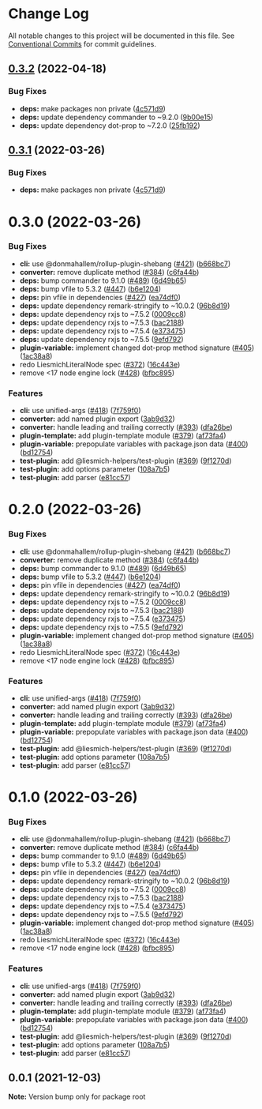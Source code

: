 # Change Log

All notable changes to this project will be documented in this file.
See [Conventional Commits](https://conventionalcommits.org) for commit guidelines.

## [0.3.2](https://github.com/liesmich/liesmich/compare/v0.3.0...v0.3.2) (2022-04-18)


### Bug Fixes

* **deps:** make packages non private ([4c571d9](https://github.com/liesmich/liesmich/commit/4c571d99365334a3be112a5da092847f0a176ba5))
* **deps:** update dependency commander to ~9.2.0 ([9b00e15](https://github.com/liesmich/liesmich/commit/9b00e15ab4b51ebcb95f8182872c56952f795cab))
* **deps:** update dependency dot-prop to ~7.2.0 ([25fb192](https://github.com/liesmich/liesmich/commit/25fb1923e392e1c98b08305fd9147f8773c61852))





## [0.3.1](https://github.com/liesmich/liesmich/compare/v0.3.0...v0.3.1) (2022-03-26)


### Bug Fixes

* **deps:** make packages non private ([4c571d9](https://github.com/liesmich/liesmich/commit/4c571d99365334a3be112a5da092847f0a176ba5))





# 0.3.0 (2022-03-26)


### Bug Fixes

* **cli:** use @donmahallem/rollup-plugin-shebang ([#421](https://github.com/liesmich/liesmich/issues/421)) ([b668bc7](https://github.com/liesmich/liesmich/commit/b668bc75bc66d57d89d40bb2caa472d33943d61a))
* **converter:** remove duplicate method ([#384](https://github.com/liesmich/liesmich/issues/384)) ([c6fa44b](https://github.com/liesmich/liesmich/commit/c6fa44b33711a25a2820b0aab1413b13e555438d))
* **deps:** bump commander to 9.1.0 ([#489](https://github.com/liesmich/liesmich/issues/489)) ([6d49b65](https://github.com/liesmich/liesmich/commit/6d49b65bf4e29eb5dbb509664d1338ca952993c0))
* **deps:** bump vfile to 5.3.2 ([#447](https://github.com/liesmich/liesmich/issues/447)) ([b6e1204](https://github.com/liesmich/liesmich/commit/b6e12041bd9da3e53443d272f6f3f3f4c375f017))
* **deps:** pin vfile in dependencies ([#427](https://github.com/liesmich/liesmich/issues/427)) ([ea74df0](https://github.com/liesmich/liesmich/commit/ea74df0809587f6a806d9eb48a162cce1025ce4d))
* **deps:** update dependency remark-stringify to ~10.0.2 ([96b8d19](https://github.com/liesmich/liesmich/commit/96b8d1977de7e74eff3494f00628e3c526a6b758))
* **deps:** update dependency rxjs to ~7.5.2 ([0009cc8](https://github.com/liesmich/liesmich/commit/0009cc85bfe62fe1f33955bc14ead5e2747ac922))
* **deps:** update dependency rxjs to ~7.5.3 ([bac2188](https://github.com/liesmich/liesmich/commit/bac2188aff6cb83c60eaf12f83223491560fa805))
* **deps:** update dependency rxjs to ~7.5.4 ([e373475](https://github.com/liesmich/liesmich/commit/e3734759f6e3fa526f28110d7d6d0517258be221))
* **deps:** update dependency rxjs to ~7.5.5 ([9efd792](https://github.com/liesmich/liesmich/commit/9efd792f0438668ae52a0cf895643877aeca6d86))
* **plugin-variable:** implement changed dot-prop method signature ([#405](https://github.com/liesmich/liesmich/issues/405)) ([1ac38a8](https://github.com/liesmich/liesmich/commit/1ac38a89dbbbbc06c9f7f79199ef9f43e0738348))
* redo LiesmichLiteralNode spec ([#372](https://github.com/liesmich/liesmich/issues/372)) ([16c443e](https://github.com/liesmich/liesmich/commit/16c443e5feaffb99cff7cedf43f29450c3a6e9bf))
* remove <17 node engine lock ([#428](https://github.com/liesmich/liesmich/issues/428)) ([bfbc895](https://github.com/liesmich/liesmich/commit/bfbc8955143649b2165e6fd1e607585afc3c52ae))


### Features

* **cli:** use unified-args ([#418](https://github.com/liesmich/liesmich/issues/418)) ([7f759f0](https://github.com/liesmich/liesmich/commit/7f759f03a40bb0cd335d862bfdc2ffbc7729fccf))
* **converter:** add named plugin export ([3ab9d32](https://github.com/liesmich/liesmich/commit/3ab9d32dac7f2d098bb8a38fdd3b569ef35d1412))
* **converter:** handle leading and trailing correctly ([#393](https://github.com/liesmich/liesmich/issues/393)) ([dfa26be](https://github.com/liesmich/liesmich/commit/dfa26be1e4b18e9f8ec8ff7af34a095e0b391329))
* **plugin-template:** add plugin-template module ([#379](https://github.com/liesmich/liesmich/issues/379)) ([af73fa4](https://github.com/liesmich/liesmich/commit/af73fa4d7088c41356e7bfe4db0f8f90ade6e5b4))
* **plugin-variable:** prepopulate variables with package.json data ([#400](https://github.com/liesmich/liesmich/issues/400)) ([bd12754](https://github.com/liesmich/liesmich/commit/bd12754c35e0a8d25459ca934aee3ef8097b5720))
* **test-plugin:** add @liesmich-helpers/test-plugin ([#369](https://github.com/liesmich/liesmich/issues/369)) ([9f1270d](https://github.com/liesmich/liesmich/commit/9f1270d6109104844e075b51c2e245518e65ebc2))
* **test-plugin:** add options parameter ([108a7b5](https://github.com/liesmich/liesmich/commit/108a7b5bceae1af8077dd654e59e34f847ecc5ed))
* **test-plugin:** add parser ([e81cc57](https://github.com/liesmich/liesmich/commit/e81cc578600e9a158651a433ef4bd378feeca208))





# 0.2.0 (2022-03-26)


### Bug Fixes

* **cli:** use @donmahallem/rollup-plugin-shebang ([#421](https://github.com/liesmich/liesmich/issues/421)) ([b668bc7](https://github.com/liesmich/liesmich/commit/b668bc75bc66d57d89d40bb2caa472d33943d61a))
* **converter:** remove duplicate method ([#384](https://github.com/liesmich/liesmich/issues/384)) ([c6fa44b](https://github.com/liesmich/liesmich/commit/c6fa44b33711a25a2820b0aab1413b13e555438d))
* **deps:** bump commander to 9.1.0 ([#489](https://github.com/liesmich/liesmich/issues/489)) ([6d49b65](https://github.com/liesmich/liesmich/commit/6d49b65bf4e29eb5dbb509664d1338ca952993c0))
* **deps:** bump vfile to 5.3.2 ([#447](https://github.com/liesmich/liesmich/issues/447)) ([b6e1204](https://github.com/liesmich/liesmich/commit/b6e12041bd9da3e53443d272f6f3f3f4c375f017))
* **deps:** pin vfile in dependencies ([#427](https://github.com/liesmich/liesmich/issues/427)) ([ea74df0](https://github.com/liesmich/liesmich/commit/ea74df0809587f6a806d9eb48a162cce1025ce4d))
* **deps:** update dependency remark-stringify to ~10.0.2 ([96b8d19](https://github.com/liesmich/liesmich/commit/96b8d1977de7e74eff3494f00628e3c526a6b758))
* **deps:** update dependency rxjs to ~7.5.2 ([0009cc8](https://github.com/liesmich/liesmich/commit/0009cc85bfe62fe1f33955bc14ead5e2747ac922))
* **deps:** update dependency rxjs to ~7.5.3 ([bac2188](https://github.com/liesmich/liesmich/commit/bac2188aff6cb83c60eaf12f83223491560fa805))
* **deps:** update dependency rxjs to ~7.5.4 ([e373475](https://github.com/liesmich/liesmich/commit/e3734759f6e3fa526f28110d7d6d0517258be221))
* **deps:** update dependency rxjs to ~7.5.5 ([9efd792](https://github.com/liesmich/liesmich/commit/9efd792f0438668ae52a0cf895643877aeca6d86))
* **plugin-variable:** implement changed dot-prop method signature ([#405](https://github.com/liesmich/liesmich/issues/405)) ([1ac38a8](https://github.com/liesmich/liesmich/commit/1ac38a89dbbbbc06c9f7f79199ef9f43e0738348))
* redo LiesmichLiteralNode spec ([#372](https://github.com/liesmich/liesmich/issues/372)) ([16c443e](https://github.com/liesmich/liesmich/commit/16c443e5feaffb99cff7cedf43f29450c3a6e9bf))
* remove <17 node engine lock ([#428](https://github.com/liesmich/liesmich/issues/428)) ([bfbc895](https://github.com/liesmich/liesmich/commit/bfbc8955143649b2165e6fd1e607585afc3c52ae))


### Features

* **cli:** use unified-args ([#418](https://github.com/liesmich/liesmich/issues/418)) ([7f759f0](https://github.com/liesmich/liesmich/commit/7f759f03a40bb0cd335d862bfdc2ffbc7729fccf))
* **converter:** add named plugin export ([3ab9d32](https://github.com/liesmich/liesmich/commit/3ab9d32dac7f2d098bb8a38fdd3b569ef35d1412))
* **converter:** handle leading and trailing correctly ([#393](https://github.com/liesmich/liesmich/issues/393)) ([dfa26be](https://github.com/liesmich/liesmich/commit/dfa26be1e4b18e9f8ec8ff7af34a095e0b391329))
* **plugin-template:** add plugin-template module ([#379](https://github.com/liesmich/liesmich/issues/379)) ([af73fa4](https://github.com/liesmich/liesmich/commit/af73fa4d7088c41356e7bfe4db0f8f90ade6e5b4))
* **plugin-variable:** prepopulate variables with package.json data ([#400](https://github.com/liesmich/liesmich/issues/400)) ([bd12754](https://github.com/liesmich/liesmich/commit/bd12754c35e0a8d25459ca934aee3ef8097b5720))
* **test-plugin:** add @liesmich-helpers/test-plugin ([#369](https://github.com/liesmich/liesmich/issues/369)) ([9f1270d](https://github.com/liesmich/liesmich/commit/9f1270d6109104844e075b51c2e245518e65ebc2))
* **test-plugin:** add options parameter ([108a7b5](https://github.com/liesmich/liesmich/commit/108a7b5bceae1af8077dd654e59e34f847ecc5ed))
* **test-plugin:** add parser ([e81cc57](https://github.com/liesmich/liesmich/commit/e81cc578600e9a158651a433ef4bd378feeca208))





# 0.1.0 (2022-03-26)


### Bug Fixes

* **cli:** use @donmahallem/rollup-plugin-shebang ([#421](https://github.com/liesmich/liesmich/issues/421)) ([b668bc7](https://github.com/liesmich/liesmich/commit/b668bc75bc66d57d89d40bb2caa472d33943d61a))
* **converter:** remove duplicate method ([#384](https://github.com/liesmich/liesmich/issues/384)) ([c6fa44b](https://github.com/liesmich/liesmich/commit/c6fa44b33711a25a2820b0aab1413b13e555438d))
* **deps:** bump commander to 9.1.0 ([#489](https://github.com/liesmich/liesmich/issues/489)) ([6d49b65](https://github.com/liesmich/liesmich/commit/6d49b65bf4e29eb5dbb509664d1338ca952993c0))
* **deps:** bump vfile to 5.3.2 ([#447](https://github.com/liesmich/liesmich/issues/447)) ([b6e1204](https://github.com/liesmich/liesmich/commit/b6e12041bd9da3e53443d272f6f3f3f4c375f017))
* **deps:** pin vfile in dependencies ([#427](https://github.com/liesmich/liesmich/issues/427)) ([ea74df0](https://github.com/liesmich/liesmich/commit/ea74df0809587f6a806d9eb48a162cce1025ce4d))
* **deps:** update dependency remark-stringify to ~10.0.2 ([96b8d19](https://github.com/liesmich/liesmich/commit/96b8d1977de7e74eff3494f00628e3c526a6b758))
* **deps:** update dependency rxjs to ~7.5.2 ([0009cc8](https://github.com/liesmich/liesmich/commit/0009cc85bfe62fe1f33955bc14ead5e2747ac922))
* **deps:** update dependency rxjs to ~7.5.3 ([bac2188](https://github.com/liesmich/liesmich/commit/bac2188aff6cb83c60eaf12f83223491560fa805))
* **deps:** update dependency rxjs to ~7.5.4 ([e373475](https://github.com/liesmich/liesmich/commit/e3734759f6e3fa526f28110d7d6d0517258be221))
* **deps:** update dependency rxjs to ~7.5.5 ([9efd792](https://github.com/liesmich/liesmich/commit/9efd792f0438668ae52a0cf895643877aeca6d86))
* **plugin-variable:** implement changed dot-prop method signature ([#405](https://github.com/liesmich/liesmich/issues/405)) ([1ac38a8](https://github.com/liesmich/liesmich/commit/1ac38a89dbbbbc06c9f7f79199ef9f43e0738348))
* redo LiesmichLiteralNode spec ([#372](https://github.com/liesmich/liesmich/issues/372)) ([16c443e](https://github.com/liesmich/liesmich/commit/16c443e5feaffb99cff7cedf43f29450c3a6e9bf))
* remove <17 node engine lock ([#428](https://github.com/liesmich/liesmich/issues/428)) ([bfbc895](https://github.com/liesmich/liesmich/commit/bfbc8955143649b2165e6fd1e607585afc3c52ae))


### Features

* **cli:** use unified-args ([#418](https://github.com/liesmich/liesmich/issues/418)) ([7f759f0](https://github.com/liesmich/liesmich/commit/7f759f03a40bb0cd335d862bfdc2ffbc7729fccf))
* **converter:** add named plugin export ([3ab9d32](https://github.com/liesmich/liesmich/commit/3ab9d32dac7f2d098bb8a38fdd3b569ef35d1412))
* **converter:** handle leading and trailing correctly ([#393](https://github.com/liesmich/liesmich/issues/393)) ([dfa26be](https://github.com/liesmich/liesmich/commit/dfa26be1e4b18e9f8ec8ff7af34a095e0b391329))
* **plugin-template:** add plugin-template module ([#379](https://github.com/liesmich/liesmich/issues/379)) ([af73fa4](https://github.com/liesmich/liesmich/commit/af73fa4d7088c41356e7bfe4db0f8f90ade6e5b4))
* **plugin-variable:** prepopulate variables with package.json data ([#400](https://github.com/liesmich/liesmich/issues/400)) ([bd12754](https://github.com/liesmich/liesmich/commit/bd12754c35e0a8d25459ca934aee3ef8097b5720))
* **test-plugin:** add @liesmich-helpers/test-plugin ([#369](https://github.com/liesmich/liesmich/issues/369)) ([9f1270d](https://github.com/liesmich/liesmich/commit/9f1270d6109104844e075b51c2e245518e65ebc2))
* **test-plugin:** add options parameter ([108a7b5](https://github.com/liesmich/liesmich/commit/108a7b5bceae1af8077dd654e59e34f847ecc5ed))
* **test-plugin:** add parser ([e81cc57](https://github.com/liesmich/liesmich/commit/e81cc578600e9a158651a433ef4bd378feeca208))





## 0.0.1 (2021-12-03)

**Note:** Version bump only for package root
